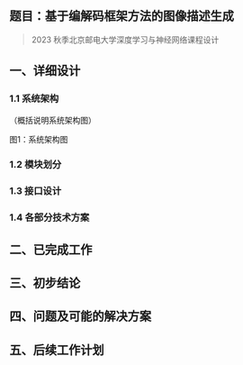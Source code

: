 ## 题目：基于编解码框架方法的图像描述生成

> 2023 秋季北京邮电大学深度学习与神经网络课程设计

## 一、详细设计

### 1.1 系统架构

（概括说明系统架构图）

图1：系统架构图

### 1.2 模块划分



### 1.3 接口设计



### 1.4 各部分技术方案



## 二、已完成工作





## 三、初步结论





## 四、问题及可能的解决方案





## 五、后续工作计划